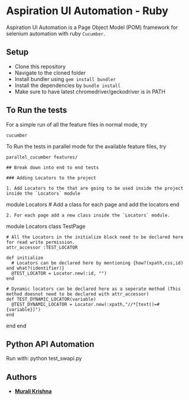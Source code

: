 # Aspiration UI Automation - Ruby

Aspiration UI Automation is a Page Object Model (POM) framework for selenium automation with ruby `Cucumber`.


## Setup
* Clone this repository
* Navigate to the cloned folder
* Install bundler using `gem install bundler`
* Install the dependencies by `bundle install`
* Make sure to have latest chromedriver/geckodriver is in PATH

## To Run the tests
For a simple run of all the feature files in normal mode, try
```
cucumber
```
To Run the tests in parallel mode for the available feature files, try

```
parallel_cucumber features/ 

## Break down into end to end tests

### Adding Locators to the project

1. Add Locators to the that are going to be used inside the project inside the `Locators` module
```
module Locators
	# Add a class for each page and add the locators
end
```
2. For each page add a new class inside the `Locators` module.

```
module Locators
  class TestPage

    # All the Locators in the initialize block need to be declared here for read write permission.
    attr_accessor :TEST_LOCATOR

    def initialize
      # Locators can be declared here by mentioning {how?(xpath,css,id) and what?(identifier)}
      @TEST_LOCATOR = Locator.new(:id, "")
    end

    # Dynamic locators can be declared here as a seperate method (This method doesnot need to be declared with attr_accessor)
    def TEST_DYNAMIC_LOCATOR(variable)
      @TEST_DYNAMIC_LOCATOR = Locator.new(:xpath,"//*[text()=#{variable}]")
    end

  end
end

## Python API Automation

Run with: 
python test_swapi.py


## Authors

* **[Murali Krishna](https://github.com/muralikrishna-gt)**
